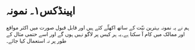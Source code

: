 # اپینڈکس١۔ نمونہ

ہم نے یہ نمونہ بہترین نیّت کے ساتھ اکھٹّے کئے ہیں اور قابل قبول صورت میں اکثر مواقع اور ممالک میں کام آ سکتا ہے۔یہ ہر کیس پر لاگو نہیں ہوں گے اور اسے حتمی مثال کے طور پر نہ استعمال کیا جائے۔
